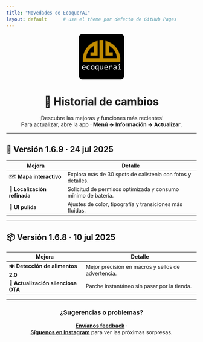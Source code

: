 ```yaml
---
title: "Novedades de EcoquerAI"
layout: default      # usa el theme por defecto de GitHub Pages
---
```


<div align="center">

<img width="120" src="https://raw.githubusercontent.com/Saitamx/ecq-app-config/main/logo.png" alt="EcoquerAI logo">

# 🚀 Historial de cambios

¡Descubre las mejoras y funciones más recientes!  
Para actualizar, abre la app · **Menú → Información → Actualizar**.

</div>

---

## 📌 Versión 1.6.9 · 24 jul 2025
| Mejora | Detalle |
| ------ | ------- |
| 🗺️ **Mapa interactivo** | Explora más de 30 spots de calistenia con fotos y detalles. |
| 📍 **Localización refinada** | Solicitud de permisos optimizada y consumo mínimo de batería. |
| 🎨 **UI pulida** | Ajustes de color, tipografía y transiciones más fluidas. |

---

## 📦 Versión 1.6.8 · 10 jul 2025
| Mejora | Detalle |
| ------ | ------- |
| 🍽️ **Detección de alimentos 2.0** | Mejor precisión en macros y sellos de advertencia. |
| 🚀 **Actualización silenciosa OTA** | Parche instantáneo sin pasar por la tienda. |

---

<div align="center">

### ¿Sugerencias o problemas?
**[Envíanos feedback](mailto:matias.troncoso.campos@gmail.com)** ·  
**[Síguenos en Instagram](https://www.instagram.com/ecoquerai)** para ver las próximas sorpresas.

</div>
